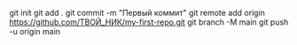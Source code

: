 git init
git add .
git commit -m "Первый коммит"
git remote add origin https://github.com/ТВОЙ_НИК/my-first-repo.git
git branch -M main
git push -u origin main
